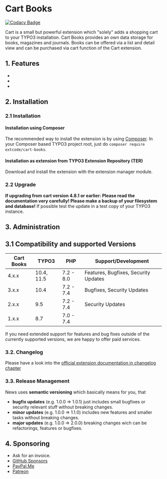 # Cart Books

[![Codacy Badge](https://api.codacy.com/project/badge/Grade/c5392a12e3ac48e58f1c74ea27ec9839)](https://www.codacy.com/app/extcode/cart_books?utm_source=github.com&amp;utm_medium=referral&amp;utm_content=extcode/cart_books&amp;utm_campaign=Badge_Grade)

Cart is a small but powerful extension which "solely" adds a shopping cart to your TYPO3 installation.
Cart Books provides an own data storage for books, magazines and journals. Books can be offered via a list and detail view and can be purchased via cart function of the Cart extension.  

## 1. Features

-
-
-

## 2. Installation

### 2.1 Installation

#### Installation using Composer

The recommended way to install the extension is by using [Composer][2]. In your Composer based TYPO3 project root, just do `composer require extcode/cart-books`. 

#### Installation as extension from TYPO3 Extension Repository (TER)

Download and install the extension with the extension manager module.

### 2.2 Upgrade

**If upgrading from cart version 4.8.1 or earlier: Please read the documentation very carefully! Please make a backup of your filesystem
and database!** If possible test the update in a test copy of your TYPO3 instance.

## 3. Administration

## 3.1 Compatibility and supported Versions

| Cart Books    | TYPO3      | PHP       | Support/Development                     |
| ------------- | ---------- | ----------|-----------------------------------------|
| 4.x.x         | 10.4, 11.5 | 7.2 - 8.0 | Features, Bugfixes, Security Updates    |
| 3.x.x         | 10.4       | 7.2 - 7.4 | Bugfixes, Security Updates              |
| 2.x.x         | 9.5        | 7.2 - 7.4 | Security Updates                        |
| 1.x.x         | 8.7        | 7.0 - 7.4 |                                         |

If you need extended support for features and bug fixes outside of the currently supported versions,
we are happy to offer paid services.

### 3.2. Changelog

Please have a look into the [official extension documentation in changelog chapter](https://docs.typo3.org/typo3cms/extensions/cart_books/Misc/Changelog/Index.html)

### 3.3. Release Management

News uses **semantic versioning** which basically means for you, that
- **bugfix updates** (e.g. 1.0.0 => 1.0.1) just includes small bugfixes or security relevant stuff without breaking changes.
- **minor updates** (e.g. 1.0.0 => 1.1.0) includes new features and smaller tasks without breaking changes.
- **major updates** (e.g. 1.0.0 => 2.0.0) breaking changes wich can be refactorings, features or bugfixes.

## 4. Sponsoring

* Ask for an invoice.
* [GitHub Sponsors](https://github.com/sponsors/extcode)
* [PayPal.Me](https://paypal.me/extcart)
* [Patreon](https://patreon.com/ext_cart)

[1]: https://docs.typo3.org/typo3cms/extensions/cart_books/
[2]: https://getcomposer.org/